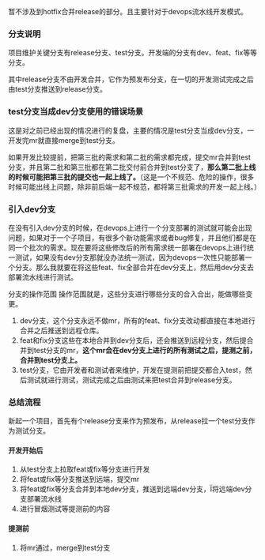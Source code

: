 暂不涉及到hotfix合并release的部分。且主要针对于devops流水线开发模式。
### 分支说明
项目维护关键分支有release分支、test分支。开发端的分支有dev、feat、fix等等分支。

其中release分支不由开发合并，它作为预发布分支，在一切的开发测试完成之后由test分支推送到release分支。

### test分支当成dev分支使用的错误场景
这是对之前已经出现的情况进行的复盘，主要的情况是test分支当成dev分支，一开发完mr就直接merge到test分支。

如果开发比较提前，把第三批的需求和第二批的需求都完成，提交mr合并到test分支，并且第二批和第三批都在第二批交付前合并到test分支了，**那么第二批上线的时候可能把第三批的提交也一起上线了。**（这是一个不规范、危险的操作，很多时候可能出线上问题，除非前后端一起不规范，都将第三批需求的开发一起上线。）

### 引入dev分支
在没有引入dev分支的时候，在devops上进行一个分支部署的测试就可能会出现问题，如果对于一个子项目，有很多个新功能需求或者bug修复，并且他们都是在同一个批次的需求。现在要将这些修改后的所有需求统一部署在devops上进行统一测试，如果没有dev分支那就没办法统一测试，因为devops一次性只能部署一个分支。那么我就要在将这些feat、fix全部合并在dev分支上，然后用dev分支去部署流水线进行测试。

分支的操作范围
操作范围就是，这些分支进行哪些分支的合入合出，能做哪些变更。

1. dev分支，这个分支永远不做mr，所有的feat、fix分支改动都直接在本地进行合并之后推送到远程仓库。
2. feat和fix分支这些在本地合并到dev分支后，还会推送到远程分支，然后提合并到test分支的mr，**这个mr会在dev分支上进行的所有测试之后，提测之前，合并到test分支上。**
3. test分支，它由开发者和测试者来维护，开发在提测前把提交都合入test，然后测试就进行测试，测试完成之后由测试来把test合并到release分支。

### 总结流程
新起一个项目，首先有个release分支来作为预发布，从release拉一个test分支作为测试分支。
#### 开发开始后
1. 从test分支上拉取feat或fix等分支进行开发
2. 将feat或fix等分支推送到远端，提交mr
3. 将feat或fix等分支合并到本地dev分支，推送到远端dev分支，Ï将远端dev分支部署流水线
4. 进行冒烟测试等提测前的内容
#### 提测前
1. 将mr通过，merge到test分支